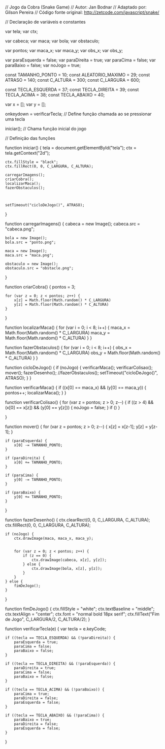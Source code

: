 // Jogo da Cobra (Snake Game)
// Autor: Jan Bodnar
// Adaptado por: Gilson Pereira
// Código fonte original: http://zetcode.com/javascript/snake/


// Declaração de variáveis e constantes

var tela;
var ctx;

var cabeca;
var maca;
var bola;
var obstaculo;

var pontos;
var maca_x;
var maca_y;
var obs_x;
var obs_y;

var paraEsquerda = false;
var paraDireita = true;
var paraCima = false;
var paraBaixo = false;
var noJogo = true;    

const TAMANHO_PONTO = 10;
const ALEATORIO_MAXIMO = 29;
const ATRASO = 140;
const C_ALTURA = 300;
const C_LARGURA = 600;    

const TECLA_ESQUERDA = 37;
const TECLA_DIREITA = 39;
const TECLA_ACIMA = 38;
const TECLA_ABAIXO = 40;

var x = [];
var y = [];

onkeydown = verificarTecla; // Define função chamada ao se pressionar uma tecla

iniciar(); // Chama função inicial do jogo


// Definição das funções

function iniciar() {
    tela = document.getElementById("tela");
    ctx = tela.getContext("2d");

	ctx.fillStyle = "black";
	ctx.fillRect(0, 0, C_LARGURA, C_ALTURA);

    carregarImagens();
    criarCobra();
    localizarMaca();
    fazerObstaculos();



    setTimeout("cicloDeJogo()", ATRASO);
}    

function carregarImagens() {
    cabeca = new Image();
    cabeca.src = "cabeca.png";    
    
    bola = new Image();
    bola.src = "ponto.png"; 
    
    maca = new Image();
    maca.src = "maca.png"; 

    obstaculo = new Image();
    obstaculo.src = "obstacle.png";
}

function criarCobra() {
    pontos = 3;
	
    for (var z = 0; z < pontos; z++) {
        x[z] = Math.floor(Math.random() * C_LARGURA)
        y[z] = Math.floor(Math.random() * C_ALTURA)
    }
}

function localizarMaca() {
    for (var i = 0; i < 8; i++) {
        maca_x = Math.floor(Math.random() * C_LARGURA)
        maca_y = Math.floor(Math.random() * C_ALTURA)
    }
}    

function fazerObstaculos() {
    for (var i = 0; i < 8; i++) {
        obs_x = Math.floor(Math.random() * C_LARGURA)
        obs_y = Math.floor(Math.random() * C_ALTURA)
    }
} 


function cicloDeJogo() {
    if (noJogo) {
        verificarMaca();
        verificarColisao();
        mover();
        fazerDesenho();
        //fazerObstaculos();
        setTimeout("cicloDeJogo()", ATRASO);
    }
}

function verificarMaca() {
    if ((x[0] == maca_x) && (y[0] == maca_y)) {
        pontos++;
        localizarMaca();
    }
}    



function verificarColisao() {
    for (var z = pontos; z > 0; z--) {
        if ((z > 4) && (x[0] == x[z]) && (y[0] == y[z])) {
            noJogo = false;
        }
        if ()
    }
    
}

function mover() {
    for (var z = pontos; z > 0; z--) {
        x[z] = x[z-1];
        y[z] = y[z-1];
    }

    if (paraEsquerda) {
        x[0] -= TAMANHO_PONTO;
    }

    if (paraDireita) {
        x[0] += TAMANHO_PONTO;
    }

    if (paraCima) {
        y[0] -= TAMANHO_PONTO;
    }

    if (paraBaixo) {
        y[0] += TAMANHO_PONTO;
    }
}    

function fazerDesenho() {
    ctx.clearRect(0, 0, C_LARGURA, C_ALTURA);
	ctx.fillRect(0, 0, C_LARGURA, C_ALTURA);
	
    if (noJogo) {
        ctx.drawImage(maca, maca_x, maca_y);
        
		
        for (var z = 0; z < pontos; z++) {
            if (z == 0) {
                ctx.drawImage(cabeca, x[z], y[z]);
            } else {
                ctx.drawImage(bola, x[z], y[z]);
            }
        }    
    } else {
        fimDeJogo();
    }        
}

function fimDeJogo() {
    ctx.fillStyle = "white";
    ctx.textBaseline = "middle"; 
    ctx.textAlign = "center"; 
    ctx.font = "normal bold 18px serif";
    ctx.fillText("Fim de Jogo", C_LARGURA/2, C_ALTURA/2);
}

function verificarTecla(e) {
    var tecla = e.keyCode;

    if ((tecla == TECLA_ESQUERDA) && (!paraDireita)) {
        paraEsquerda = true;
        paraCima = false;
        paraBaixo = false;
    }

    if ((tecla == TECLA_DIREITA) && (!paraEsquerda)) {
        paraDireita = true;
        paraCima = false;
        paraBaixo = false;
    }

    if ((tecla == TECLA_ACIMA) && (!paraBaixo)) {
        paraCima = true;
        paraDireita = false;
        paraEsquerda = false;
    }

    if ((tecla == TECLA_ABAIXO) && (!paraCima)) {
        paraBaixo = true;
        paraDireita = false;
        paraEsquerda = false;
    }        
}
